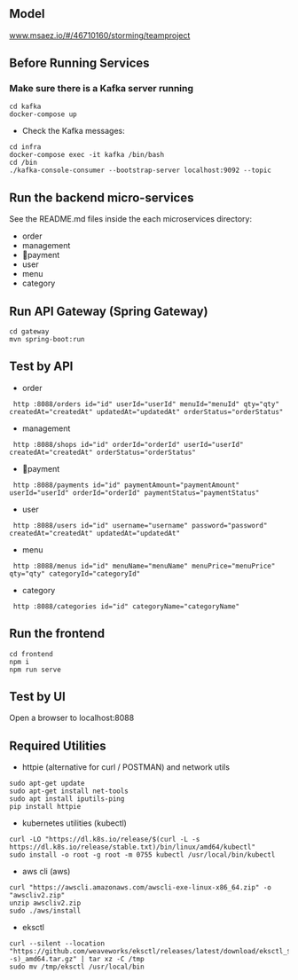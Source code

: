 # 

## Model
www.msaez.io/#/46710160/storming/teamproject

## Before Running Services
### Make sure there is a Kafka server running
```
cd kafka
docker-compose up
```
- Check the Kafka messages:
```
cd infra
docker-compose exec -it kafka /bin/bash
cd /bin
./kafka-console-consumer --bootstrap-server localhost:9092 --topic
```

## Run the backend micro-services
See the README.md files inside the each microservices directory:

- order
- management
- payment
- user
- menu
- category


## Run API Gateway (Spring Gateway)
```
cd gateway
mvn spring-boot:run
```

## Test by API
- order
```
 http :8088/orders id="id" userId="userId" menuId="menuId" qty="qty" createdAt="createdAt" updatedAt="updatedAt" orderStatus="orderStatus" 
```
- management
```
 http :8088/shops id="id" orderId="orderId" userId="userId" createdAt="createdAt" orderStatus="orderStatus" 
```
- payment
```
 http :8088/payments id="id" paymentAmount="paymentAmount" userId="userId" orderId="orderId" paymentStatus="paymentStatus" 
```
- user
```
 http :8088/users id="id" username="username" password="password" createdAt="createdAt" updatedAt="updatedAt" 
```
- menu
```
 http :8088/menus id="id" menuName="menuName" menuPrice="menuPrice" qty="qty" categoryId="categoryId" 
```
- category
```
 http :8088/categories id="id" categoryName="categoryName" 
```


## Run the frontend
```
cd frontend
npm i
npm run serve
```

## Test by UI
Open a browser to localhost:8088

## Required Utilities

- httpie (alternative for curl / POSTMAN) and network utils
```
sudo apt-get update
sudo apt-get install net-tools
sudo apt install iputils-ping
pip install httpie
```

- kubernetes utilities (kubectl)
```
curl -LO "https://dl.k8s.io/release/$(curl -L -s https://dl.k8s.io/release/stable.txt)/bin/linux/amd64/kubectl"
sudo install -o root -g root -m 0755 kubectl /usr/local/bin/kubectl
```

- aws cli (aws)
```
curl "https://awscli.amazonaws.com/awscli-exe-linux-x86_64.zip" -o "awscliv2.zip"
unzip awscliv2.zip
sudo ./aws/install
```

- eksctl 
```
curl --silent --location "https://github.com/weaveworks/eksctl/releases/latest/download/eksctl_$(uname -s)_amd64.tar.gz" | tar xz -C /tmp
sudo mv /tmp/eksctl /usr/local/bin
```

